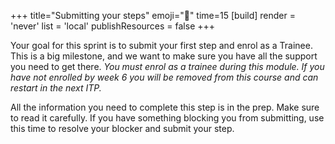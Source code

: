 +++
title="Submitting your steps"
emoji="👣"
time=15
[build]
  render = 'never'
  list = 'local'
  publishResources = false
+++

Your goal for this sprint is to submit your first step and enrol as a Trainee. This is a big milestone, and we want to make sure you have all the support you need to get there. _You must enrol as a trainee during this module. If you have not enrolled by week 6 you will be removed from this course and can restart in the next ITP._

All the information you need to complete this step is in the prep. Make sure to read it carefully. If you have something blocking you from submitting, use this time to resolve your blocker and submit your step.
